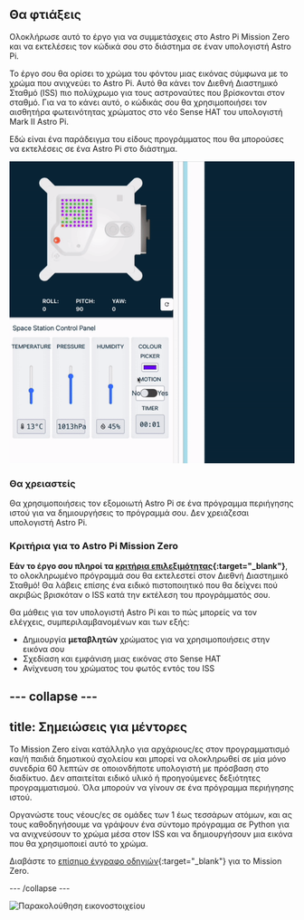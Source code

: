## Θα φτιάξεις

Ολοκλήρωσε αυτό το έργο για να συμμετάσχεις στο Astro Pi Mission Zero και να εκτελέσεις τον κώδικά σου στο διάστημα σε έναν υπολογιστή Astro Pi.

Το έργο σου θα ορίσει το χρώμα του φόντου μιας εικόνας σύμφωνα με το χρώμα που ανιχνεύει το Astro Pi. Αυτό θα κάνει τον Διεθνή Διαστημικό Σταθμό (ISS) πιο πολύχρωμο για τους αστροναύτες που βρίσκονται στον σταθμό. Για να το κάνει αυτό, ο κώδικάς σου θα χρησιμοποιήσει τον αισθητήρα φωτεινότητας χρώματος στο νέο Sense HAT του υπολογιστή Mark II Astro Pi.

Εδώ είναι ένα παράδειγμα του είδους προγράμματος που θα μπορούσες να εκτελέσεις σε ένα Astro Pi στο διάστημα.

![Ο εξομοιωτής Sense HAT εκτελεί ένα παράδειγμα προγράμματος με ένα φίδι στο οποίο το χρώμα του φόντου αλλάζει σύμφωνα με την ανίχνευση χρώματος.](images/finished.gif)

### Θα χρειαστείς

Θα χρησιμοποιήσεις τον εξομοιωτή Astro Pi σε ένα πρόγραμμα περιήγησης ιστού για να δημιουργήσεις το πρόγραμμά σου. Δεν χρειάζεσαι υπολογιστή Astro Pi.

### Κριτήρια για το Astro Pi Mission Zero

**Εάν το έργο σου πληροί τα [κριτήρια επιλεξιμότητας](https://astro-pi.org/mission-zero/eligibility){:target="_blank"}**, το ολοκληρωμένο πρόγραμμά σου θα εκτελεστεί στον Διεθνή Διαστημικό Σταθμό! Θα λάβεις επίσης ένα ειδικό πιστοποιητικό που θα δείχνει πού ακριβώς βρισκόταν ο ISS κατά την εκτέλεση του προγράμματός σου.

Θα μάθεις για τον υπολογιστή Astro Pi και το πώς μπορείς να τον ελέγχεις, συμπεριλαμβανομένων και των εξής:
+ Δημιουργία **μεταβλητών** χρώματος για να χρησιμοποιήσεις στην εικόνα σου
+ Σχεδίαση και εμφάνιση μιας εικόνας στο Sense HAT
+ Ανίχνευση του χρώματος του φωτός εντός του ISS

--- collapse ---
---
title: Σημειώσεις για μέντορες
---

Το Mission Zero είναι κατάλληλο για αρχάριους/ες στον προγραμματισμό και/ή παιδιά δημοτικού σχολείου και μπορεί να ολοκληρωθεί σε μία μόνο συνεδρία 60 λεπτών σε οποιονδήποτε υπολογιστή με πρόσβαση στο διαδίκτυο. Δεν απαιτείται ειδικό υλικό ή προηγούμενες δεξιότητες προγραμματισμού. Όλα μπορούν να γίνουν σε ένα πρόγραμμα περιήγησης ιστού.

Οργανώστε τους νέους/ες σε ομάδες των 1 έως τεσσάρων ατόμων, και ας τους καθοδηγήσουμε να γράψουν ένα σύντομο πρόγραμμα σε Python για να ανιχνεύσουν το χρώμα μέσα στον ISS και να δημιουργήσουν μια εικόνα που θα χρησιμοποιεί αυτό το χρώμα.

Διαβάστε το [επίσημο έγγραφο οδηγιών](https://astro-pi.org/mission-zero/guidelines){:target="_blank"} για το Mission Zero.

--- /collapse ---

![Παρακολούθηση εικονοστοιχείου](https://code.org/api/hour/begin_raspberrypi_astropi.png)
